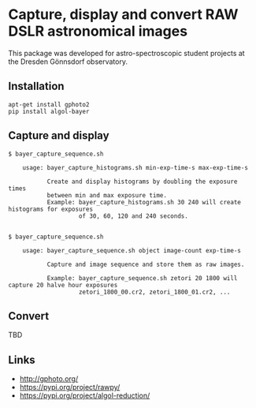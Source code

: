 #  Capture, display and convert RAW DSLR astronomical images

This package was developed for astro-spectroscopic student projects
at the Dresden Gönnsdorf observatory.

## Installation

    apt-get install gphoto2
    pip install algol-bayer

## Capture and display



    $ bayer_capture_sequence.sh 

        usage: bayer_capture_histograms.sh min-exp-time-s max-exp-time-s
        
               Create and display histograms by doubling the exposure times
               between min and max exposure time.
               Example: bayer_capture_histograms.sh 30 240 will create histograms for exposures
                        of 30, 60, 120 and 240 seconds.


    $ bayer_capture_sequence.sh 

        usage: bayer_capture_sequence.sh object image-count exp-time-s
        
               Capture and image sequence and store them as raw images.
        
               Example: bayer_capture_sequence.sh zetori 20 1800 will capture 20 halve hour exposures
                        zetori_1800_00.cr2, zetori_1800_01.cr2, ...


## Convert

TBD


## Links

 * http://gphoto.org/
 * https://pypi.org/project/rawpy/
 * https://pypi.org/project/algol-reduction/

